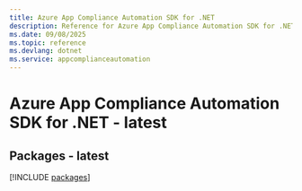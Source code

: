 ```yaml
---
title: Azure App Compliance Automation SDK for .NET
description: Reference for Azure App Compliance Automation SDK for .NET
ms.date: 09/08/2025
ms.topic: reference
ms.devlang: dotnet
ms.service: appcomplianceautomation
---
```

# Azure App Compliance Automation SDK for .NET - latest
## Packages - latest
[!INCLUDE [packages](app-compliance-automation-index.md)]